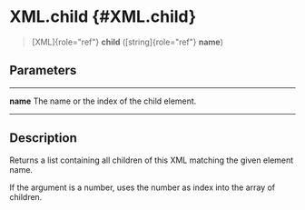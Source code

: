 XML.child {#XML.child}
=========

> [XML]{role="ref"} **child** ([string]{role="ref"} **name**)

Parameters
----------

  ---------- ---------------------------------------------
  **name**   The name or the index of the child element.
  ---------- ---------------------------------------------

Description
-----------

Returns a list containing all children of this XML matching the given
element name.

If the argument is a number, uses the number as index into the array of
children.
